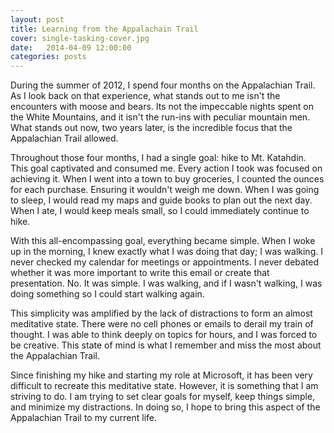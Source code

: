 ```yaml
---
layout: post
title: Learning from the Appalachain Trail
cover: single-tasking-cover.jpg
date:   2014-04-09 12:00:00
categories: posts
---
```




During the summer of 2012, I spend four months on the Appalachian Trail. As I look back on that experience, what stands out to me isn't the encounters with moose and bears. Its not the impeccable nights spent on the White Mountains, and it isn't the run-ins with peculiar mountain men. What stands out now, two years later, is the incredible focus that the Appalachian Trail allowed.

Throughout those four months, I had a single goal: hike to Mt. Katahdin. This goal captivated and consumed me. Every action I took was focused on achieving it. When I went into a town to buy groceries, I counted the ounces for each purchase. Ensuring it wouldn't weigh me down. When I was going to sleep, I would read my maps and guide books to plan out the next day. When I ate, I would keep meals small, so I could immediately continue to hike. 

With this all-encompassing goal, everything became simple. When I woke up in the morning, I knew exactly what I was doing that day; I was walking. I never checked my calendar for meetings or appointments. I never debated whether it was more important to write this email or create that presentation. No. It was simple. I was walking, and if I wasn't walking, I was doing something so I could start walking again.

This simplicity was amplified by the lack of distractions to form an almost meditative state. There were no cell phones or emails to derail my train of thought. I was able to think deeply on topics for hours, and I was forced to be creative. This state of mind is what I remember and miss the most about the Appalachian Trail.

Since finishing my hike and starting my role at Microsoft, it has been very difficult to recreate this meditative state. However, it is something that I am striving to do. I am trying to set clear goals for myself, keep things simple, and minimize my distractions. In doing so, I hope to bring this aspect of the Appalachian Trail to my current life.